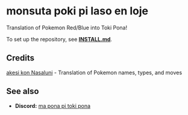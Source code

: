 # monsuta poki pi laso en loje

Translation of Pokemon Red/Blue into Toki Pona!

To set up the repository, see [**INSTALL.md**](INSTALL.md).

## Credits

[akesi kon Nasaluni][nasaluni] - Translation of Pokemon names, types, and moves

## See also

- **Discord:** [ma pona pi toki pona][discord]

[discord]: https://discord.gg/Byqn5z9
[nasaluni]: https://nmccoy.itch.io/
